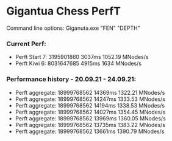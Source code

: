# Gigantua Chess PerfT

Command line options:
Giganuta.exe "FEN" "DEPTH"

### Current Perf:
 - Perft Start 7: 3195901860 3037ms 1052.19 MNodes/s
 - Perft Kiwi 6: 8031647685 4915ms 1634 MNodes/s

### Performance history - 20.09.21 - 24.09.21:
 - Perft aggregate: 18999768562 14369ms 1322.21 MNodes/s
 - Perft aggregate: 18999768562 14247ms 1333.53 MNodes/s
 - Perft aggregate: 18999768562 14194ms 1338.53 MNodes/s
 - Perft aggregate: 18999768562 14027ms 1354.45 MNodes/s
 - Perft aggregate: 18999768562 13969ms 1360.05 MNodes/s
 - Perft aggregate: 18999768562 13735ms 1383.22 MNodes/s
 - Perft aggregate: 18999768562 13661ms 1390.79 MNodes/s



<!--
SOURCECODE WILL BE OUT SOON!
-->

